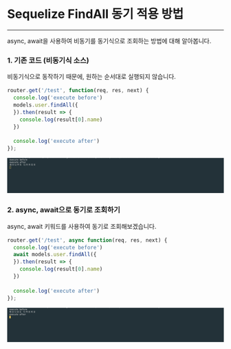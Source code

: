 # Sequelize FindAll 동기 적용 방법
* * *      

async, await을 사용하여 비동기를 동기식으로 조회하는 방법에 대해 알아봅니다.

### 1. 기존 코드 (비동기식 소스)

비동기식으로 동작하기 때문에, 원하는 순서대로 실행되지 않습니다.

``` javascript
router.get('/test', function(req, res, next) {
  console.log('execute before')
  models.user.findAll({
  }).then(result => {
    console.log(result[0].name)
  })

  console.log('execute after')
});
```
![ex_screenshot](./assets//sequelize_findall_async.png)


### 2. async, await으로 동기로 조회하기

async, await 키워드를 사용하여 동기로 조회해보겠습니다.
``` javascript
router.get('/test', async function(req, res, next) {
  console.log('execute before')
  await models.user.findAll({
  }).then(result => {
    console.log(result[0].name)
  })

  console.log('execute after')
});
```
![ex_screenshot](./assets//sequelize_findall_sync.png)
